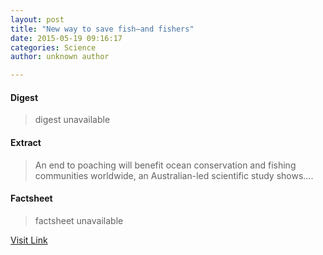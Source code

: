 ```yaml
---
layout: post
title: "New way to save fish—and fishers"
date: 2015-05-19 09:16:17
categories: Science
author: unknown author

---
```



#### Digest
>digest unavailable

#### Extract
>An end to poaching will benefit ocean conservation and fishing communities worldwide, an Australian-led scientific study shows....

#### Factsheet
>factsheet unavailable

[Visit Link](http://phys.org/news351231369.html)


